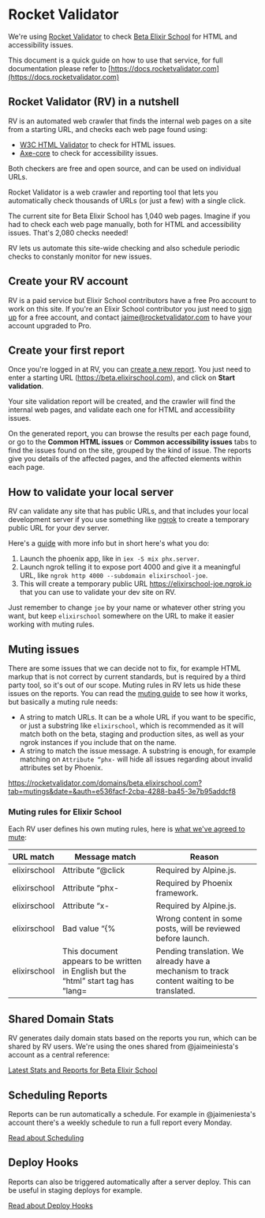 # Rocket Validator

We're using [Rocket Validator](https://rocketvalidator.com) to check [Beta Elixir School](https://beta.elixirschool.com) for HTML and accessibility issues.

This document is a quick guide on how to use that service, for full documentation please refer to [https://docs.rocketvalidator.com](https://docs.rocketvalidator.com)

## Rocket Validator (RV) in a nutshell

RV is an automated web crawler that finds the internal web pages on a site from a starting URL, and checks each web page found using:

* [W3C HTML Validator](https://validator.w3.org/nu/) to check for HTML issues.
* [Axe-core](https://github.com/dequelabs/axe-core) to check for accessibility issues.

Both checkers are free and open source, and can be used on individual URLs.

Rocket Validator is a web crawler and reporting tool that lets you automatically check thousands of URLs (or just a few) with a single click.

The current site for Beta Elixir School has 1,040 web pages. Imagine if you had to check each web page manually, both for HTML and accessibility issues. That's 2,080 checks needed!

RV lets us automate this site-wide checking and also schedule periodic checks to constanly monitor for new issues.

## Create your RV account

RV is a paid service but Elixir School contributors have a free Pro account to work on this site. If you're an Elixir School contributor you just need to [sign up](https://rocketvalidator.com/registration/new) for a free account, and contact [jaime@rocketvalidator.com](mailto:jaime@rocketvalidator.com) to have your account upgraded to Pro.

## Create your first report

Once you're logged in at RV, you can [create a new report](https://rocketvalidator.com/s/new). You just need to enter a starting URL (https://beta.elixirschool.com), and click on **Start validation**.

Your site validation report will be created, and the crawler will find the internal web pages, and validate each one for HTML and accessibility issues.

On the generated report, you can browse the results per each page found, or go to the **Common HTML issues** or **Common accessibility issues** tabs to find the issues found on the site, grouped by the kind of issue. The reports give you details of the affected pages, and the affected elements within each page.

## How to validate your local server

RV can validate any site that has public URLs, and that includes your local development server if you use something like [ngrok](https://ngrok.com) to create a temporary public URL for your dev server.

Here's a [guide](https://docs.rocketvalidator.com/how-to-validate-your-local-server/) with more info but in short here's what you do:

1. Launch the phoenix app, like in `iex -S mix phx.server`.
2. Launch ngrok telling it to expose port 4000 and give it a meaningful URL, like `ngrok http 4000 --subdomain elixirschool-joe`.
3. This will create a temporary public URL https://elixirschool-joe.ngrok.io that you can use to validate your dev site on RV.

Just remember to change `joe` by your name or whatever other string you want, but keep `elixirschool` somewhere on the URL to make it easier working with muting rules.

## Muting issues

There are some issues that we can decide not to fix, for example HTML markup that is not correct by current standards, but is required by a third party tool, so it's out of our scope. Muting rules in RV lets us hide these issues on the reports. You can read the [muting guide](https://docs.rocketvalidator.com/muting/) to see how it works, but basically a muting rule needs:

* A string to match URLs. It can be a whole URL if you want to be specific, or just a substring like `elixirschool`, which is recommended as it will match both on the beta, staging and production sites, as well as your ngrok instances if you include that on the name.
* A string to match the issue message. A substring is enough, for example matching on `Attribute “phx-` will hide all issues regarding about invalid attributes set by Phoenix.

https://rocketvalidator.com/domains/beta.elixirschool.com?tab=mutings&date=&auth=e536facf-2cba-4288-ba45-3e7b95addcf8

### Muting rules for Elixir School

Each RV user defines his own muting rules, here is [what we've agreed to mute](https://rocketvalidator.com/domains/beta.elixirschool.com?tab=mutings&date=&auth=e536facf-2cba-4288-ba45-3e7b95addcf8):

| URL match    | Message match     | Reason                                                       |
| ------------ | ----------------- | ------------------------------------------------------------ |
| elixirschool | Attribute “@click | Required by Alpine.js.                                       |
| elixirschool | Attribute “phx-   | Required by Phoenix framework.                               |
| elixirschool | Attribute “x-     | Required by Alpine.js.                                       |
| elixirschool | Bad value “{%     | Wrong content in some posts, will be reviewed before launch. |
| elixirschool | This document appears to be written in English but the “html” start tag has “lang= | Pending translation. We already have a mechanism to track content waiting to be translated. |

## Shared Domain Stats

RV generates daily domain stats based on the reports you run, which can be shared by RV users. We're using the ones shared from @jaimeiniesta's account as a central reference:

[Latest Stats and Reports for Beta Elixir School](https://rocketvalidator.com/domains/beta.elixirschool.com?tab=mutings&date=&auth=e536facf-2cba-4288-ba45-3e7b95addcf8)

## Scheduling Reports

Reports can be run automatically a schedule. For example in @jaimeniesta's account there's a weekly schedule to run a full report every Monday.

[Read about Scheduling](https://docs.rocketvalidator.com/scheduling/)

## Deploy Hooks

Reports can also be triggered automatically after a server deploy. This can be useful in staging deploys for example.

[Read about Deploy Hooks](https://docs.rocketvalidator.com/deploy-hooks/)


